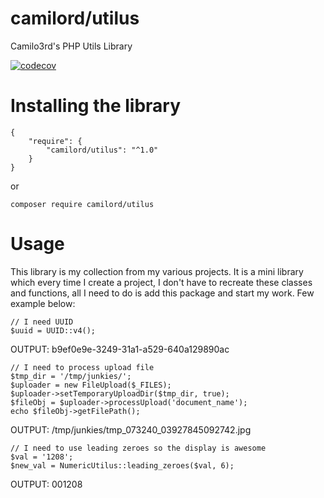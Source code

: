 # camilord/utilus
Camilo3rd's PHP Utils Library

[![codecov](https://codecov.io/gh/camilord/utilus/branch/master/graph/badge.svg)](https://codecov.io/gh/camilord/utilus)


# Installing the library
```
{
    "require": {
        "camilord/utilus": "^1.0"
    }
}
```

or 

```
composer require camilord/utilus
```

# Usage

This library is my collection from my various projects. 
It is a mini library which every time I create a project, 
I don't have to recreate these classes and functions, 
all I need to do is add this package and start my work.
Few example below:

```$php
// I need UUID
$uuid = UUID::v4();
```
OUTPUT: b9ef0e9e-3249-31a1-a529-640a129890ac
```$php
// I need to process upload file
$tmp_dir = '/tmp/junkies/';
$uploader = new FileUpload($_FILES);
$uploader->setTemporaryUploadDir($tmp_dir, true);
$fileObj = $uploader->processUpload('document_name');
echo $fileObj->getFilePath();
```
OUTPUT: /tmp/junkies/tmp_073240_03927845092742.jpg
```$php
// I need to use leading zeroes so the display is awesome
$val = '1208';
$new_val = NumericUtilus::leading_zeroes($val, 6);
```
OUTPUT: 001208
